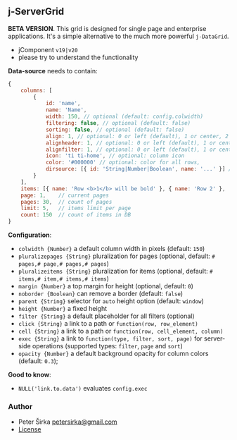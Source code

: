 ## j-ServerGrid

__BETA VERSION__. This grid is designed for single page and enterprise applications. It's a simple alternative to the much more powerful `j-DataGrid`.

- jComponent `v19|v20`
- please try to understand the functionality

__Data-source__ needs to contain:

```js
{
	columns: [
		{
			id: 'name',
			name: 'Name',
			width: 150, // optional (default: config.colwidth)
			filtering: false, // optional (default: false)
			sorting: false, // optional (default: false)
			align: 1, // optional: 0 or left (default), 1 or center, 2 or right
			alignheader: 1, // optional: 0 or left (default), 1 or center, 2 or right
			alignfilter: 1, // optional: 0 or left (default), 1 or center, 2 or right
			icon: 'ti ti-home', // optional: column icon
			color: '#000000' // optional: color for all rows,
			dirsource: [{ id: 'String|Number|Boolean', name: '...' }] // optional: a dropdown filter (it needs "directory" component)
		}
	],
    items: [{ name: 'Row <b>1</b> will be bold' }, { name: 'Row 2' }, ...] // items
    page: 1,    // current pages
    pages: 30,  // count of pages
    limit: 5,   // items limit per page
    count: 150  // count of items in DB
}
```

__Configuration__:

- `colwidth {Number}` a default column width in pixels (default: `150`)
- `pluralizepages {String}` pluralization for pages (optional, default: `# pages,# page,# pages,# pages`)
- `pluralizeitems {String}` pluralization for items (optional, default: `# items,# item,# items,# items`)
- `margin {Number}` a top margin for height (optional, default: `0`)
- `noborder {Boolean}` can remove a border (default: `false`)
- `parent {String}` selector for `auto` height option (default: `window`)
- `height {Number}` a fixed height
- `filter {String}` a default placeholder for all filters (optional)
- `click {String}` a link to a path or `function(row, row_element)`
- `cell {String}` a link to a path or `function(row, cell_element, column)`
- `exec {String}` a link to `function(type, filter, sort, page)` for server-side operations (supported types: `filter`, `page` and `sort`)
- `opacity {Number}` a default background opacity for column colors (default: `0.3`);

__Good to know__:

- `NULL('link.to.data')` evaluates `config.exec`

### Author

- Peter Širka <petersirka@gmail.com>
- [License](https://www.totaljs.com/license/)
